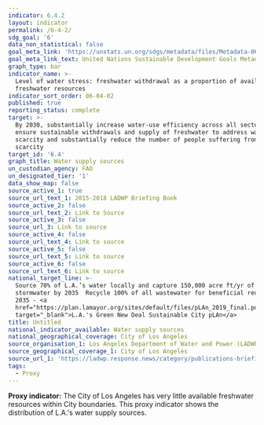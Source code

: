 ```yaml
---
indicator: 6.4.2
layout: indicator
permalink: /6-4-2/
sdg_goal: '6'
data_non_statistical: false
goal_meta_link: 'https://unstats.un.org/sdgs/metadata/files/Metadata-06-04-02.pdf'
goal_meta_link_text: United Nations Sustainable Development Goals Metadata (pdf 428kB)
graph_type: bar
indicator_name: >-
  Level of water stress: freshwater withdrawal as a proportion of available
  freshwater resources
indicator_sort_order: 06-04-02
published: true
reporting_status: complete
target: >-
  By 2030, substantially increase water-use efficiency across all sectors and
  ensure sustainable withdrawals and supply of freshwater to address water
  scarcity and substantially reduce the number of people suffering from water
  scarcity
target_id: '6.4'
graph_title: Water supply sources
un_custodian_agency: FAO
un_designated_tier: '1'
data_show_map: false
source_active_1: true
source_url_text_1: 2015-2018 LADWP Briefing Book
source_active_2: false
source_url_text_2: Link to Source
source_active_3: false
source_url_3: Link to source
source_active_4: false
source_url_text_4: Link to source
source_active_5: false
source_url_text_5: Link to source
source_active_6: false
source_url_text_6: Link to source
national_target_line: >-
  Source 70% of L.A.’s water locally and capture 150,000 acre ft/yr of
  stormwater by 2035  Recycle 100% of all wastewater for beneficial reuse by
  2035 - <a
  href="https://plan.lamayor.org/sites/default/files/pLAn_2019_final.pdf"
  target="_blank">L.A.'s Green New Deal Sustainable City pLAn</a>
title: Untitled
national_indicator_available: Water supply sources
national_geographical_coverage: City of Los Angeles
source_organisation_1: Los Angeles Department of Water and Power (LADWP)
source_geographical_coverage_1: City of Los Angeles
source_url_1: 'https://ladwp.response.news/category/publications-briefing-book-irp/page/2/'
tags:
  - Proxy
---
```

**Proxy indicator:**
The City of Los Angeles has very little available freshwater resources within City boundaries. This proxy indicator shows the distribution of L.A.'s water supply sources.
